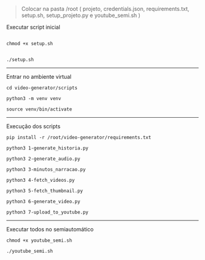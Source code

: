 > Colocar na pasta /root ( projeto, credentials.json, requirements.txt, setup.sh, setup_projeto.py e youtube_semi.sh )


Executar script inicial
```

chmod +x setup.sh
```
```

./setup.sh

```
---

Entrar no ambiente virtual
```
cd video-generator/scripts
```
```
python3 -m venv venv
```
```
source venv/bin/activate
```
---

Execução dos scripts
```
pip install -r /root/video-generator/requirements.txt
```
```
python3 1-generate_historia.py
```
```
python3 2-generate_audio.py
```
```
python3 3-minutos_narracao.py
```
```
python3 4-fetch_videos.py
```
```
python3 5-fetch_thumbnail.py
```
```
python3 6-generate_video.py
```
```
python3 7-upload_to_youtube.py
```
---

Executar todos no semiautomático
```
chmod +x youtube_semi.sh
```
```
./youtube_semi.sh
```








